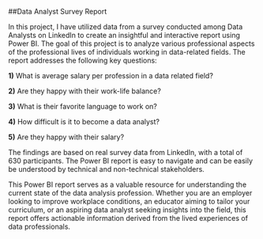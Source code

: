 ##Data Analyst Survey Report

In this project, I have utilized data from a survey conducted among Data Analysts on LinkedIn to create an insightful and interactive report using Power BI. The goal of this project is to analyze various professional aspects of the professional lives of individuals working in data-related fields. The report addresses the following key questions:

**1)** What is average salary per profession in a data related field?

**2)** Are they happy with their work-life balance?

**3)** What is their favorite language to work on?

**4)** How difficult is it to become a data analyst?

**5)** Are they happy with their salary?

The findings are based on real survey data from LinkedIn, with a total of 630 participants. The Power BI report is easy to navigate and can be easily be understood by technical and non-technical stakeholders. 

This Power BI report serves as a valuable resource for understanding the current state of the data analysis profession. Whether you are an employer looking to improve workplace conditions, an educator aiming to tailor your curriculum, or an aspiring data analyst seeking insights into the field, this report offers actionable information derived from the lived experiences of data professionals.
